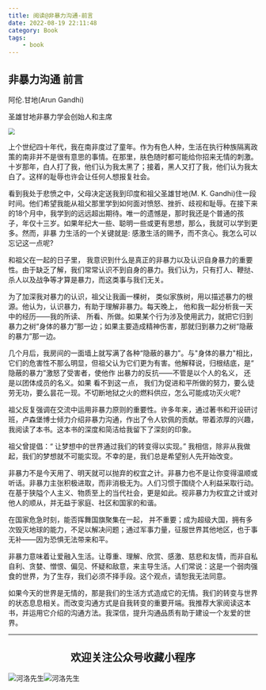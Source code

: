 ```yaml
---
title: 阅读@非暴力沟通-前言
date: 2022-08-19 22:11:48
category: Book
tags: 
    - book
---
```


## 非暴力沟通	前言

阿伦.甘地(Arun Gandhi)

圣雄甘地非暴力学会创始人和主席

<img src="https://s3.bmp.ovh/imgs/2022/08/19/a46a5c1e6855050e.jpg" style="zoom:80%;" />

上个世纪四十年代，我在南非度过了童年。作为有色人种，生活在执行种族隔离政策的南非并不是很有意思的事情。在那里，肤色随时都可能给你招来无情的刺激。十岁那年，白人打了我，他们认为我太黑了；接着，黑人又打了我，他们认为我太白了。这样的耻辱也许会让任何人想报复社会。

看到我处于悲愤之中，父母决定送我到印度和祖父圣雄甘地(M. K. Gandhi)住一段时间。他们希望我能从祖父那里学到如何面对愤怒、挫折、歧视和耻辱。在接下来的18个月中，我学到的远远超出期待。唯一的遗憾是，那时我还是个普通的孩子，年仅十三岁。如果年纪大一些、聪明一些或更有思想，那么，我就可以学到更多。然而，非暴 力生活的一个关键就是: 感激生活的赐予，而不贪心。我怎么可以忘记这一点呢?

和祖父在一起的日子里， 我意识到什么是真正的非暴力以及认识自身暴力的重要性。由于缺乏了解，我们常常认识不到自身的暴力。我们认为，只有打人、鞭挞、杀人以及战争等才算是暴力，而这类事与我们无关。

为了加深我对暴力的认识，祖父让我画一棵树， 类似家族树，用以描述暴力的根源。他认为，认识暴力，有助于理解非暴力。每天晚上， 他和我一起分析我一天中的经历——我的所读、 所看、所做。如果某个行为涉及使用武力，就把它归到暴力之树“身体的暴力”那一边；如果主要造成精神伤害，那就归到暴力之树“隐蔽的暴力”那一边。

几个月后，我房间的一面墙上就写满了各种“隐蔽的暴力"。与"身体的暴力"相比，它们的危害性不那么明显，但祖父认为它们更为有害。他解释说，归根结底，是“ 隐蔽的暴力”激怒了受害者，使他作 出暴力的反抗——不管是以个人的名义， 还是以团体成员的名义。如果 看不到这一点， 我们为促进和平所做的努力，要么徒劳无功，要么昙花一现。不切断地狱之火的燃料供应，怎么可能成功灭火呢?

祖父反复强调在交流中运用非暴力原则的重要性。许多年来，通过著书和开设研讨班，卢森堡博士倾力介绍非暴力沟通，作出了令人钦佩的贡献。带着浓厚的兴趣，我阅读了本书。这本书的深度和简洁给我留下了深刻的印象。

祖父曾提倡：“ 让梦想中的世界通过我们的转变得以实现。” 我相信，除非从我做起，我们的梦想就不可能实现。不幸的是，我们总是希望别人先开始改变。

非暴力不是今天用了、明天就可以抛弃的权宜之计。非暴力也不是让你变得温顺或听话。非暴力主张积极进取，而非消极无为。人们习惯于围绕个人利益采取行动。在基于狭隘个人主义、物质至上的当代社会，更是如此。视非暴力为权宜之计或对他人的顺从，并无益于家庭、社区和国家的和谐。

在国家危急时刻，能否挥舞国旗聚集在一起， 并不重要；成为超级大国，拥有多次毁灭地球的能力，不足以解决问题；通过军事力量，征服世界其他地区，也于事无补——因为恐惧无法带来和平。

非暴力意味着让爱融入生活。让尊重、理解、欣赏、感激、慈悲和友情，而非自私自利、贪婪、憎恨、偏见、怀疑和敌意，来主导生活。人们常说：这是一个弱肉强食的世界，为了生存，我们必须不择手段。这个观点，请恕我无法同意。

如果今天的世界是无情的，那是我们的生活方式造成它的无情。我们的转变与世界的状态息息相关。而改变沟通方式是自我转变的重要开端。我推荐大家阅读这本书，并运用它介绍的沟通方法。我深信，提升沟通品质有助于建设一个友爱的世界。




---

## <center>欢迎关注公众号收藏小程序</center>

![河洛先生](https://s2.loli.net/2022/06/23/bYdtKDC2U5J7iWr.jpg)![河洛先生](https://s2.loli.net/2022/06/23/PlUgz5KSHm7OBke.jpg)
